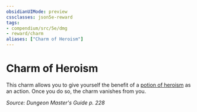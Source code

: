 ```yaml
---
obsidianUIMode: preview
cssclasses: json5e-reward
tags:
- compendium/src/5e/dmg
- reward/charm
aliases: ["Charm of Heroism"]
---
```

# Charm of Heroism

This charm allows you to give yourself the benefit of a [potion of heroism](/3-Mechanics/CLI/items/potion-of-heroism.md) as an action. Once you do so, the charm vanishes from you.

*Source: Dungeon Master's Guide p. 228*